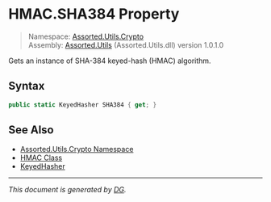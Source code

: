 ﻿# HMAC.SHA384 Property

> Namespace: [Assorted.Utils.Crypto](index.md#assortedutilscrypto-namespace)\
> Assembly: [Assorted.Utils](index.md) (Assorted.Utils.dll) version 1.0.1.0

Gets an instance of SHA-384 keyed-hash (HMAC) algorithm.

## Syntax

```csharp
public static KeyedHasher SHA384 { get; }
```

## See Also

- [Assorted.Utils.Crypto Namespace](index.md#assortedutilscrypto-namespace)
- [HMAC Class](Assorted.Utils.Crypto.HMAC.md)
- [KeyedHasher](Assorted.Utils.Crypto.KeyedHasher.md)

---

_This document is generated by [DG](https://github.com/Khojasteh/dg)._
